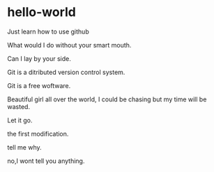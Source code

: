 # hello-world
Just learn how to use github

What would I do without your smart mouth.

Can I lay by your side.

Git is a ditributed version control system.

Git is a free woftware.

Beautiful girl all over the world, I could be chasing but my time will be wasted.

Let it go.

the first modification.

tell me why.

no,I wont tell you anything.